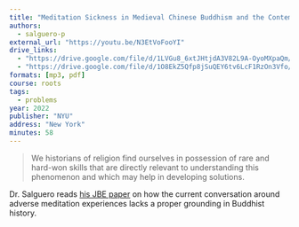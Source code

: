 ```yaml
---
title: "Meditation Sickness in Medieval Chinese Buddhism and the Contemporary West"
authors:
  - salguero-p
external_url: "https://youtu.be/N3EtVoFooYI"
drive_links:
  - "https://drive.google.com/file/d/1LVGu8_6xtJHtjdA3V82L9A-OyoMXpaQm/view?usp=drivesdk"
  - "https://drive.google.com/file/d/1O8EkZ5Qfp8jSuQEY6tv6LcF1RzOn3Vfo/view?usp=drivesdk"
formats: [mp3, pdf]
course: roots
tags:
  - problems
year: 2022
publisher: "NYU"
address: "New York"
minutes: 58
---
```


> We historians of religion find ourselves in possession of rare and hard-won skills that are directly relevant to understanding this phenomenon and which may help in developing solutions.

Dr. Salguero reads [his JBE paper](https://blogs.dickinson.edu/buddhistethics/files/2023/08/Salguero-Finalized-ms-for-publication47.pdf) on how the current conversation around adverse meditation experiences lacks a proper grounding in Buddhist history.


